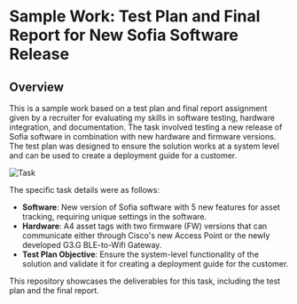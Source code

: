 # Sample Work: Test Plan and Final Report for New Sofia Software Release

## Overview

This is a sample work based on a test plan and final report assignment given by a recruiter for evaluating my skills in software testing, hardware integration, and documentation. The task involved testing a new release of Sofia software in combination with new hardware and firmware versions. The test plan was designed to ensure the solution works at a system level and can be used to create a deployment guide for a customer.


![Task](https://github.com/ellimirzaei/TestPlan-SummaryReport/blob/main/Screenshot%202024-12-04%20at%203.13.08%E2%80%AFPM.png)


The specific task details were as follows:

- **Software**: New version of Sofia software with 5 new features for asset tracking, requiring unique settings in the software.
- **Hardware**: A4 asset tags with two firmware (FW) versions that can communicate either through Cisco's new Access Point or the newly developed G3.G BLE-to-Wifi Gateway.
- **Test Plan Objective**: Ensure the system-level functionality of the solution and validate it for creating a deployment guide for the customer.

This repository showcases the deliverables for this task, including the test plan and the final report.
